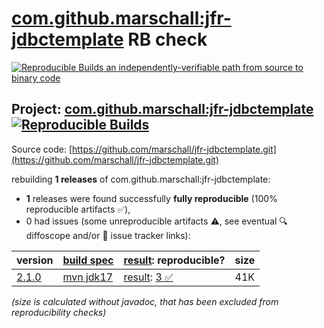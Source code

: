 [com.github.marschall:jfr-jdbctemplate](https://central.sonatype.com/artifact/com.github.marschall/jfr-jdbctemplate/versions) RB check
=======

[![Reproducible Builds](https://reproducible-builds.org/images/logos/rb.svg) an independently-verifiable path from source to binary code](https://reproducible-builds.org/)

## Project: [com.github.marschall:jfr-jdbctemplate](https://central.sonatype.com/artifact/com.github.marschall/jfr-jdbctemplate/versions) [![Reproducible Builds](https://img.shields.io/endpoint?url=https://raw.githubusercontent.com/jvm-repo-rebuild/reproducible-central/master/content/com/github/marschall/jfr-jdbctemplate/badge.json)](https://github.com/jvm-repo-rebuild/reproducible-central/blob/master/content/com/github/marschall/jfr-jdbctemplate/README.md)

Source code: [https://github.com/marschall/jfr-jdbctemplate.git](https://github.com/marschall/jfr-jdbctemplate.git)

rebuilding **1 releases** of com.github.marschall:jfr-jdbctemplate:
- **1** releases were found successfully **fully reproducible** (100% reproducible artifacts :white_check_mark:),
- 0 had issues (some unreproducible artifacts :warning:, see eventual :mag: diffoscope and/or :memo: issue tracker links):

| version | [build spec](/BUILDSPEC.md) | [result](https://reproducible-builds.org/docs/jvm/): reproducible? | size |
| -- | --------- | ------ | -- |
| [2.1.0](https://central.sonatype.com/artifact/com.github.marschall/jfr-jdbctemplate/2.1.0/pom) | [mvn jdk17](jfr-jdbctemplate-2.1.0.buildspec) | [result](jfr-jdbctemplate-2.1.0.buildinfo): [3 :white_check_mark: ](jfr-jdbctemplate-2.1.0.buildcompare) | 41K |

<i>(size is calculated without javadoc, that has been excluded from reproducibility checks)</i>
